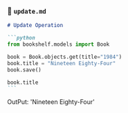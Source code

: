 ### 📌 `update.md`

````markdown
# Update Operation

```python
from bookshelf.models import Book

book = Book.objects.get(title="1984")
book.title = "Nineteen Eighty-Four"
book.save()

book.title
```
````

OutPut:
'Nineteen Eighty-Four'
